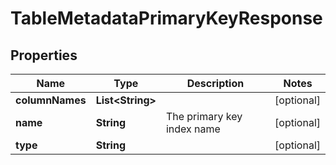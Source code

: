# TableMetadataPrimaryKeyResponse

## Properties
Name | Type | Description | Notes
------------ | ------------- | ------------- | -------------
**columnNames** | **List&lt;String&gt;** |  |  [optional]
**name** | **String** | The primary key index name |  [optional]
**type** | **String** |  |  [optional]
